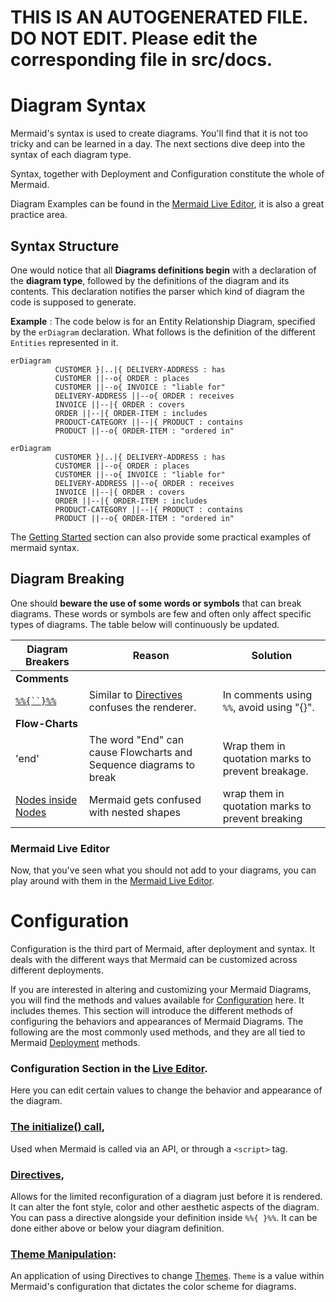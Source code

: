 # THIS IS AN AUTOGENERATED FILE. DO NOT EDIT. Please edit the corresponding file in src/docs.

# Diagram Syntax

Mermaid's syntax is used to create diagrams. You'll find that it is not too tricky and can be learned in a day. The next sections dive deep into the syntax of each diagram type.

Syntax, together with Deployment and Configuration constitute the whole of Mermaid.

Diagram Examples can be found in the [Mermaid Live Editor](https://mermaid-js.github.io/mermaid-live-editor), it is also a great practice area.

## Syntax Structure

One would notice that all **Diagrams definitions begin** with a declaration of the **diagram type**, followed by the definitions of the diagram and its contents. This declaration notifies the parser which kind of diagram the code is supposed to generate.

**Example** : The code below is for an Entity Relationship Diagram, specified by the `erDiagram` declaration. What follows is the definition of the different `Entities` represented in it.

```mermaid-example
erDiagram
          CUSTOMER }|..|{ DELIVERY-ADDRESS : has
          CUSTOMER ||--o{ ORDER : places
          CUSTOMER ||--o{ INVOICE : "liable for"
          DELIVERY-ADDRESS ||--o{ ORDER : receives
          INVOICE ||--|{ ORDER : covers
          ORDER ||--|{ ORDER-ITEM : includes
          PRODUCT-CATEGORY ||--|{ PRODUCT : contains
          PRODUCT ||--o{ ORDER-ITEM : "ordered in"
```

```mermaid
erDiagram
          CUSTOMER }|..|{ DELIVERY-ADDRESS : has
          CUSTOMER ||--o{ ORDER : places
          CUSTOMER ||--o{ INVOICE : "liable for"
          DELIVERY-ADDRESS ||--o{ ORDER : receives
          INVOICE ||--|{ ORDER : covers
          ORDER ||--|{ ORDER-ITEM : includes
          PRODUCT-CATEGORY ||--|{ PRODUCT : contains
          PRODUCT ||--o{ ORDER-ITEM : "ordered in"
```

The [Getting Started](n00b-gettingStarted) section can also provide some practical examples of mermaid syntax.

## Diagram Breaking

One should **beware the use of some words or symbols** that can break diagrams. These words or symbols are few and often only affect specific types of diagrams. The table below will continuously be updated.

| Diagram Breakers                                                                                               | Reason                                                                  | Solution                                          |
| -------------------------------------------------------------------------------------------------------------- | ----------------------------------------------------------------------- | ------------------------------------------------- |
| **Comments**                                                                                                   |                                                                         |                                                   |
| [` %%{``}%% `](https://github.com/mermaid-js/mermaid/issues/1968)                                              | Similar to [Directives](../config/directives.md) confuses the renderer. | In comments using `%%`, avoid using "{}".         |
| **Flow-Charts**                                                                                                |                                                                         |                                                   |
| 'end'                                                                                                          | The word "End" can cause Flowcharts and Sequence diagrams to break      | Wrap them in quotation marks to prevent breakage. |
| [Nodes inside Nodes](https://mermaid-js.github.io/mermaid/#/flowchart?id=special-characters-that-break-syntax) | Mermaid gets confused with nested shapes                                | wrap them in quotation marks to prevent breaking  |

### Mermaid Live Editor

Now, that you've seen what you should not add to your diagrams, you can play around with them in the [Mermaid Live Editor](https://mermaid-js.github.io/mermaid-live-editor).

# Configuration

Configuration is the third part of Mermaid, after deployment and syntax. It deals with the different ways that Mermaid can be customized across different deployments.

If you are interested in altering and customizing your Mermaid Diagrams, you will find the methods and values available for [Configuration](../config/setup/README) here. It includes themes.
This section will introduce the different methods of configuring the behaviors and appearances of Mermaid Diagrams.
The following are the most commonly used methods, and they are all tied to Mermaid [Deployment](n00b-gettingStarted) methods.

### Configuration Section in the [Live Editor](https://mermaid-js.github.io/mermaid-live-editor).

Here you can edit certain values to change the behavior and appearance of the diagram.

### [The initialize() call](https://mermaid-js.github.io/mermaid/#/n00b-gettingStarted?id=_3-calling-the-javascript-api),

Used when Mermaid is called via an API, or through a `<script>` tag.

### [Directives](../config/directives.md),

Allows for the limited reconfiguration of a diagram just before it is rendered. It can alter the font style, color and other aesthetic aspects of the diagram. You can pass a directive alongside your definition inside `%%{ }%%`. It can be done either above or below your diagram definition.

### [Theme Manipulation](../config/theming.md):

An application of using Directives to change [Themes](../config/theming.md). `Theme` is a value within Mermaid's configuration that dictates the color scheme for diagrams.
